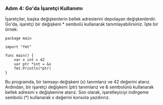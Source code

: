 
### Adım 4: Go'da İşaretçi Kullanımı

İşaretçiler, başka değişkenlerin bellek adreslerini depolayan değişkenlerdir. Go'da, işaretçi bir değişkeni * sembolü kullanarak tanımlayabilirsiniz. İşte bir örnek:

```
package main

import "fmt"

func main() {
    var x int = 42
    var ptr *int = &x
    fmt.Println(*ptr)
}
```
Bu programda, bir tamsayı değişkeni (x) tanımlarız ve 42 değerini atarız. Ardından, bir işaretçi değişkeni (ptr) tanımlarız ve & sembolünü kullanarak bellek adresini x değişkenine atarız. Son olarak, işaretleyiciyi indirgeme sembolü (*) kullanarak x değerini konsola yazdırırız.